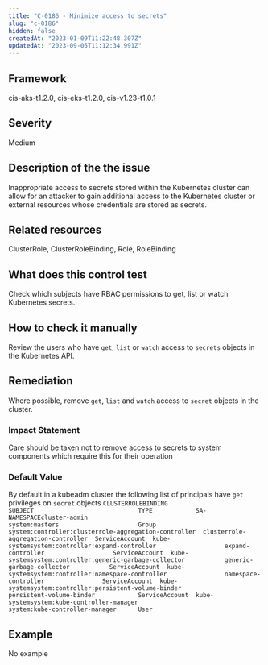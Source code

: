 ```yaml
---
title: "C-0186 - Minimize access to secrets"
slug: "c-0186"
hidden: false
createdAt: "2023-01-09T11:22:48.307Z"
updatedAt: "2023-09-05T11:12:34.991Z"
---
```

## Framework
cis-aks-t1.2.0, cis-eks-t1.2.0, cis-v1.23-t1.0.1
## Severity
Medium
## Description of the the issue
Inappropriate access to secrets stored within the Kubernetes cluster can allow for an attacker to gain additional access to the Kubernetes cluster or external resources whose credentials are stored as secrets.
## Related resources
ClusterRole, ClusterRoleBinding, Role, RoleBinding
## What does this control test
Check which subjects have RBAC permissions to get, list or watch Kubernetes secrets.
## How to check it manually
Review the users who have `get`, `list` or `watch` access to `secrets` objects in the Kubernetes API.
## Remediation
Where possible, remove `get`, `list` and `watch` access to `secret` objects in the cluster.
### Impact Statement
Care should be taken not to remove access to secrets to system components which require this for their operation
### Default Value
By default in a kubeadm cluster the following list of principals have `get` privileges on `secret` objects ```CLUSTERROLEBINDING                                    SUBJECT                             TYPE            SA-NAMESPACEcluster-admin                                         system:masters                      Group           system:controller:clusterrole-aggregation-controller  clusterrole-aggregation-controller  ServiceAccount  kube-systemsystem:controller:expand-controller                   expand-controller                   ServiceAccount  kube-systemsystem:controller:generic-garbage-collector           generic-garbage-collector           ServiceAccount  kube-systemsystem:controller:namespace-controller                namespace-controller                ServiceAccount  kube-systemsystem:controller:persistent-volume-binder            persistent-volume-binder            ServiceAccount  kube-systemsystem:kube-controller-manager                        system:kube-controller-manager      User ```
## Example
No example